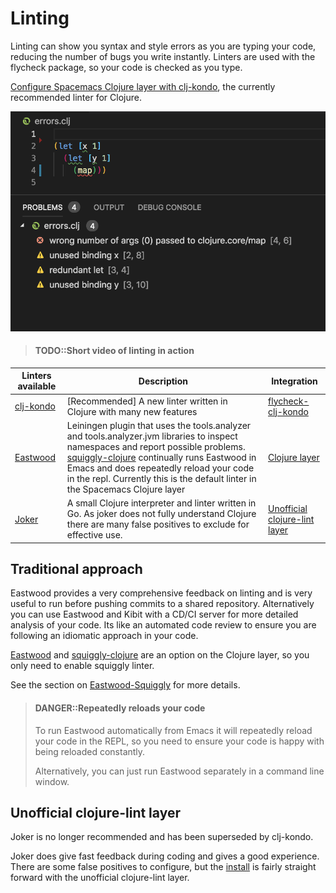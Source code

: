 # Linting


Linting can show you syntax and style errors as you are typing your code, reducing the number of bugs you write instantly.  Linters are used with the flycheck package, so your code is checked as you type.

[Configure Spacemacs Clojure layer with clj-kondo](clj-kondo.md), the currently recommended linter for Clojure.

![clj-kondo linter](https://raw.githubusercontent.com/borkdude/clj-kondo/b310605dc23689424e2f2d273e6e4b402f7138d7/screenshots/vscode.png)

> #### TODO::Short video of linting in action

| Linters available                                  | Description                                                                                                                                                                                                                                                                                                                                                         | Integration                                                                          |
|----------------------------------------------------|---------------------------------------------------------------------------------------------------------------------------------------------------------------------------------------------------------------------------------------------------------------------------------------------------------------------------------------------------------------------|--------------------------------------------------------------------------------------|
| [clj-kondo](https://github.com/borkdude/clj-kondo) | [Recommended] A new linter written in Clojure with many new features                                                                                                                                                                                                                                                                         | [flycheck-clj-kondo](https://github.com/borkdude/flycheck-clj-kondo)                 |
| [Eastwood](https://github.com/jonase/eastwood)     | Leiningen plugin that uses the tools.analyzer and tools.analyzer.jvm libraries to inspect namespaces and report possible problems.  [squiggly-clojure](https://github.com/clojure-emacs/squiggly-clojure) continually runs Eastwood in Emacs and does repeatedly reload your code in the repl.  Currently this is the default linter in the Spacemacs Clojure layer | [Clojure layer](http://develop.spacemacs.org/layers/+lang/clojure/README.html)       |
| [Joker](https://github.com/candid82/joker)         | A small Clojure interpreter and linter written in Go.  As joker does not fully understand Clojure there are many false positives to exclude for effective use.                                                                                                                                                                                                      | [Unofficial clojure-lint layer](https://github.com/n2o/clojure-lint-spacemacs-layer) |



## Traditional approach

Eastwood provides a very comprehensive feedback on linting and is very useful to run before pushing commits to a shared repository.  Alternatively you can use Eastwood and Kibit with a CD/CI server for more detailed analysis of your code.  Its like an automated code review to ensure you are following an idiomatic approach in your code.

[Eastwood](https://github.com/jonase/eastwood) and [squiggly-clojure](https://github.com/clojure-emacs/squiggly-clojure) are an option on the Clojure layer, so you only need to enable squiggly linter.

See the section on [Eastwood-Squiggly](/improving-code/linting/eastwood-squiggly.md) for more details.

> #### DANGER::Repeatedly reloads your code
> To run Eastwood automatically from Emacs it will repeatedly reload your code in the REPL, so you need to ensure your code is happy with being reloaded constantly.
>
> Alternatively, you can just run Eastwood separately in a command line window.


## Unofficial clojure-lint layer

Joker is no longer recommended and has been superseded by clj-kondo.

Joker does give fast feedback during coding and gives a good experience.  There are some false positives to configure, but the [install](/improving-code/linting/jocker.md) is fairly straight forward with the unofficial clojure-lint layer.
